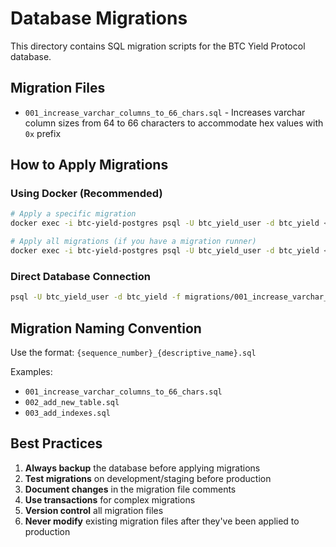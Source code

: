 # Database Migrations

This directory contains SQL migration scripts for the BTC Yield Protocol database.

## Migration Files

- `001_increase_varchar_columns_to_66_chars.sql` - Increases varchar column sizes from 64 to 66 characters to accommodate hex values with `0x` prefix

## How to Apply Migrations

### Using Docker (Recommended)
```bash
# Apply a specific migration
docker exec -i btc-yield-postgres psql -U btc_yield_user -d btc_yield < migrations/001_increase_varchar_columns_to_66_chars.sql

# Apply all migrations (if you have a migration runner)
docker exec -i btc-yield-postgres psql -U btc_yield_user -d btc_yield < migrations/run_all_migrations.sql
```

### Direct Database Connection
```bash
psql -U btc_yield_user -d btc_yield -f migrations/001_increase_varchar_columns_to_66_chars.sql
```

## Migration Naming Convention

Use the format: `{sequence_number}_{descriptive_name}.sql`

Examples:
- `001_increase_varchar_columns_to_66_chars.sql`
- `002_add_new_table.sql`
- `003_add_indexes.sql`

## Best Practices

1. **Always backup** the database before applying migrations
2. **Test migrations** on development/staging before production
3. **Document changes** in the migration file comments
4. **Use transactions** for complex migrations
5. **Version control** all migration files
6. **Never modify** existing migration files after they've been applied to production

